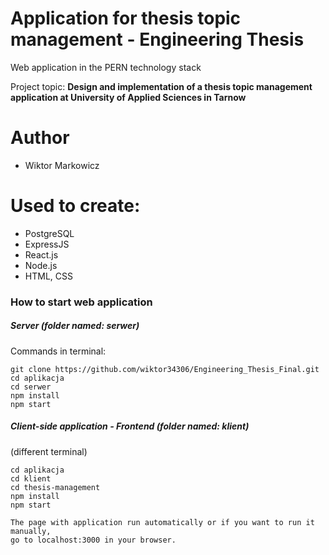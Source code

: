 # Application for thesis topic management - Engineering Thesis
Web application in the PERN technology stack

Project topic: <b>Design and implementation of a thesis topic management application at University of Applied
Sciences in Tarnow</b>

# Author
- Wiktor Markowicz

# Used to create: 
- PostgreSQL
- ExpressJS
- React.js
- Node.js
- HTML, CSS

### How to start web application
##### Server (folder named: <b>serwer</b>)
Commands in terminal:
```
git clone https://github.com/wiktor34306/Engineering_Thesis_Final.git
cd aplikacja
cd serwer
npm install
npm start
```
##### Client-side application - Frontend (folder named: <b>klient</b>)
(different terminal)
```
cd aplikacja
cd klient
cd thesis-management
npm install
npm start

The page with application run automatically or if you want to run it manually,
go to localhost:3000 in your browser.
